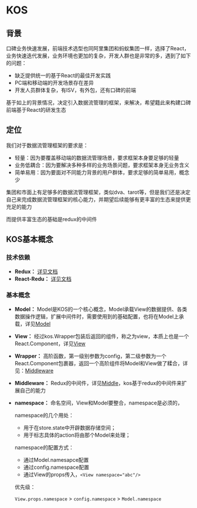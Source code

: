 # KOS

## 背景

口碑业务快速发展，前端技术选型也同阿里集团和蚂蚁集团一样，选择了React，业务快速迭代发展，业务环境也更加的复杂，开发人群也是非常的多，遇到了如下的问题：

* 缺乏提供统一的基于React的最佳开发实践
* PC端和移动端的开发场景存在差异
* 开发人员群体复杂，有ISV，有外包，还有口碑的前端

基于如上的背景情况，决定引入数据流管理的框架，来解决，希望籍此来构建口碑前端基于React的研发生态

## 定位

我们对于数据流管理框架的要求是：

* 轻量：因为要覆盖移动端的数据流管理场景，要求框架本身要足够的轻量
* 业务低耦合：因为要解决多种多样的业务场景问题，要求框架本身无业务含义
* 简单易用：因为要面对不同能力背景的用户群体，要求足够的简单易用，概念少

集团和市面上有足够多的数据流管理框架，类似dva、tarot等，但是我们还是决定自己来完成数据流管理框架的核心能力，并期望后续能够有更丰富的生态来提供更充足的能力

而提供丰富生态的基础是redux的中间件

## KOS基本概念

### 技术依赖

* **Redux：** [详见文档](http://cn.redux.js.org/index.html)
* **React-Redu：** [详见文档](http://www.cnblogs.com/hhhyaaon/p/5863408.html)

### 基本概念

* **Model：** Model是KOS的一个核心概念，Model承载View的数据提供、各类数据操作逻辑，扩展中间件时，需要使用到的基础配置，也将在Model上承载，详见[Model]('./model.html)

* **View：** 经过kos.Wrapper包装后返回的组件，称之为view，本质上也是一个React.Component，详见[View](./View.html)

* **Wrapper：** 高阶函数，第一级别参数为config，第二级参数为一个React.Component包裹器，返回一个高阶组件将Model和View做了糅合，详见：[Middleware]('./Middleware.html')

* **Middleware：** Redux的中间件，详见[Middle]('./Middleware.html')，kos基于redux的中间件来扩展自己的能力

* **namespace：** 命名空间，View和Model要整合，namespace是必须的，
  
  namespace的几个用处：

  + 用于在store.state中开辟数据存储空间；
  + 用于标志具体的action将由那个Model来处理；

  namespace的配置方式：
  
  + 通过Model.namesapce配置
  + 通过config.namespace配置
  + 通过View的props传入，`<View namespace="abc"/>` 

  优先级：

  `View.props.namespace` > `config.namespace` > `Model.namespace`

